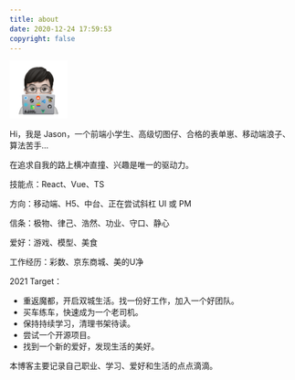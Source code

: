 ```yaml
---
title: about
date: 2020-12-24 17:59:53
copyright: false
---
```

<img src="/avatar/my_logo.png" width="20%" height="20%">

Hi，我是 Jason，一个前端小学生、高级切图仔、合格的表单崽、移动端浪子、算法苦手...

在追求自我的路上横冲直撞、兴趣是唯一的驱动力。

技能点：React、Vue、TS

方向：移动端、H5、中台、正在尝试斜杠 UI 或 PM

信条：极物、律己、浩然、功业、守口、静心

爱好：游戏、模型、美食

工作经历：彩数、京东商城、美的U净

2021 Target：
  - 重返魔都，开启双城生活。找一份好工作，加入一个好团队。
  - 买车练车，快速成为一个老司机。
  - 保持持续学习，清理书架待读。
  - 尝试一个开源项目。
  - 找到一个新的爱好，发现生活的美好。

本博客主要记录自己职业、学习、爱好和生活的点点滴滴。
